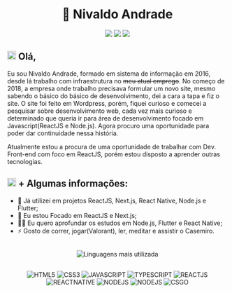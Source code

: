<h1 align="center">🧑 Nivaldo Andrade</h1>

<p align="center">
	<a href="https://www.linkedin.com/in/nivaldo-andrade"><img src="https://img.shields.io/badge/-LinkedIn-blue?style=flat-square&logo=linkedin"></img></a>
	<a href="https://api.whatsapp.com/send?phone=+5511984784784"><img src="https://img.shields.io/badge/-whatsapp-25d366&labelColor=white?style=flat-square&logo=Whatsapp&logoColor=white"></img></a>
	<a href="mailto:nivaldoandradef@gmail.com"><img src="https://img.shields.io/badge/-gmail-red?style=flat-square&logo=gmail&logoColor=white"></img></a>
</p>

<h2> 
	<img height="20px" src="https://raw.githubusercontent.com/seanprashad/slackmoji/master/emoji/blob/blob-wave-gif.gif" alt="Ola" />
	Olá,
</h2>
<p>
Eu sou Nivaldo Andrade, formado em sistema de informação em 2016, desde lá trabalho com infraestrutura no <span style="text-decoration-line: line-through">meu atual emprego</span>. No começo de 2018, a empresa onde trabalho precisava formular um novo site, mesmo sabendo o básico do básico de desenvolvimento, dei a cara a tapa e fiz o site. O site foi feito em Wordpress, porém, fiquei curioso e comecei a pesquisar sobre desenvolvimento web, cada vez mais curioso e determinado que queria ir para área de desenvolvimento focado em Javascript(ReactJS e Node.js). Agora procuro uma oportunidade para poder dar continuidade nessa história.
</p>
<p>Atualmente estou a procura de uma oportunidade de trabalhar com Dev. Front-end com foco em ReactJS, porém estou disposto a aprender outras tecnologias.</p>

<h2> 
	<img height="20px" src="https://raw.githubusercontent.com/seanprashad/slackmoji/master/emoji/blob-sign/blob-sign-wait.png" alt="Espere" />
	+ Algumas informações:
</h2>

<ul>
	<li>
		🔭 Já utilizei em projetos ReactJS, Next.js, React Native, Node.js e Flutter;
	</li>
	<li>
		🌱 Eu estou Focado em ReactJS e Next.js;
	</li>
	<li>
		👨‍💻 Eu quero aprofundar os estudos em Node.js, Flutter e React Native;
	</li>
	<li>
		⚡ Gosto de correr, jogar(Valorant), ler, meditar e assistir o Casemiro.
	</li>
</ul>

<p align="center" style="padding: 16px"> 
	<img src="https://github-readme-stats.vercel.app/api/top-langs/?username=nivaldoandrade&hide=html&layout=compact&theme=dracula" alt="Linguagens mais utilizada">
</p>

<p align="center">
	<img src="https://img.shields.io/badge/HTML5-E34F26?style=for-the-badge&logo=html5&logoColor=white" alt="HTML5" />
	<img src="https://img.shields.io/badge/CSS3-1572B6?style=for-the-badge&logo=css3&logoColor=white" alt="CSS3" />
	<img src="https://img.shields.io/badge/JavaScript-323330?style=for-the-badge&logo=javascript&logoColor=F7DF1E" alt="JAVASCRIPT" />
	<img src="https://img.shields.io/badge/TypeScript-007ACC?style=for-the-badge&logo=typescript&logoColor=white" alt="TYPESCRIPT" />
	<img src="https://img.shields.io/badge/React-20232A?style=for-the-badge&logo=react&logoColor=61DAFB" alt="REACTJS" />
	<img src="https://img.shields.io/badge/React_Native-20232A?style=for-the-badge&logo=react&logoColor=61DAFB" alt="REACTNATIVE" />
	<img src="https://img.shields.io/badge/Node.js-43853D?style=for-the-badge&logo=node.js&logoColor=white" alt="NODEJS" />
	<img src="https://img.shields.io/badge/Flutter-02569B?style=for-the-badge&logo=flutter&logoColor=white" alt="NODEJS" />
	<img src="https://img.shields.io/badge/Counter_Strike-000000?style=for-the-badge&logo=counter-strike&logoColor=white" alt="CSGO" />
</p>

